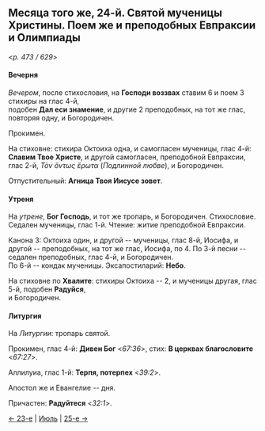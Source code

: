 
## Месяца того же, 24-й. Святой мученицы Христины. Поем же и преподобных Евпраксии и Олимпиады

<*p. 473 / 629*>

#### Вечерня

*Вечером*, после стихословия, на **Господи воззвах** ставим 6 и поем 3 стихиры на глас 4-й,  
подобен **Дал еси знамение**, и другие 2 преподобных, на тот же глас, повторяя одну, и Богородичен.  

Прокимен. 

На стиховне: стихира Октоиха одна, и самогласен мученицы, глас 4-й: **Славим Твое Христе**, 
и другой самогласен, преподобной Евпраксии, глас 2-й, *Τὸν ὄντως ἔρωτα* (*Подлинной любве*), 
и Богородичен.   

Отпустительный: **Агница Твоя Иисусе зовет**. 

#### Утреня

На *утрене*, **Бог Господь**, и тот же тропарь, и Богородичен. 
Стихословие. Седален мученицы, глас 1-й. 
Чтение: житие преподобной Евпраксии.   

Канона 3: Октоиха один, и другой -- мученицы, глас 8-й, Иосифа, и другой -- преподобных, на тот же глас, 
Иосифа, по 4. 
По 3-й песни -- седален преподобных, глас 4-й, и Богородичен.  
По 6-й -- кондак мученицы. 
Эксапостиларий: **Небо**. 

На стиховне по **Хвалите**: стихиры Октоиха -- 2, и мученицы другая, глас 5-й, подобен **Радуйся**,   
и Богородичен. 

#### Литургия

На *Литургии*: тропарь святой. 

Прокимен, глас 4-й: **Дивен Бог** <*67:36*>, стих: **В церквах благословите** <*67:27*>.

Аллилуиа, глас 1-й: **Терпя, потерпех** <*39:2*>.  

Апостол же и Евангелие -- дня. 
 
Причастен: **Радуйтеся** <*32:1*>.
 
[← 23-е](07_23_EUR.ru.md) | [Июль](README.md#24-й) | [25-е →](07_25_EUR.ru.md)

